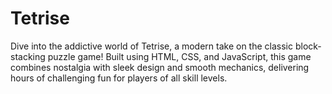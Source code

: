 # Tetrise
Dive into the addictive world of Tetrise, a modern take on the classic block-stacking puzzle game! Built using HTML, CSS, and JavaScript, this game combines nostalgia with sleek design and smooth mechanics, delivering hours of challenging fun for players of all skill levels.
